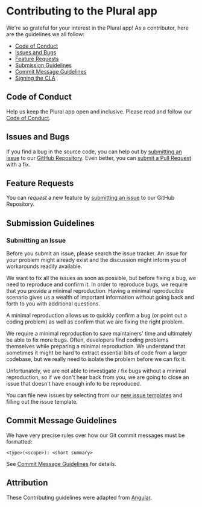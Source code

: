 # Contributing to the Plural app

We're so grateful for your interest in the Plural app!
As a contributor, here are the guidelines we all follow:

 - [Code of Conduct](#coc)
 - [Issues and Bugs](#issue)
 - [Feature Requests](#feature)
 - [Submission Guidelines](#submit)
 - [Commit Message Guidelines](#commit)
 - [Signing the CLA](#cla)


## <a name="coc"></a> Code of Conduct

Help us keep the Plural app open and inclusive.
Please read and follow our [Code of Conduct][coc].


## <a name="issue"></a> Issues and Bugs

If you find a bug in the source code, you can help out by [submitting an issue](#submit-issue) to our [GitHub Repository][github].
Even better, you can [submit a Pull Request](#submit-pr) with a fix.


## <a name="feature"></a> Feature Requests
You can *request* a new feature by [submitting an issue](#submit-issue) to our GitHub Repository.


## <a name="submit"></a> Submission Guidelines


### <a name="submit-issue"></a> Submitting an Issue

Before you submit an issue, please search the issue tracker. An issue for your problem might already exist and the discussion might inform you of workarounds readily available.

We want to fix all the issues as soon as possible, but before fixing a bug, we need to reproduce and confirm it.
In order to reproduce bugs, we require that you provide a minimal reproduction.
Having a minimal reproducible scenario gives us a wealth of important information without going back and forth to you with additional questions.

A minimal reproduction allows us to quickly confirm a bug (or point out a coding problem) as well as confirm that we are fixing the right problem.

We require a minimal reproduction to save maintainers' time and ultimately be able to fix more bugs.
Often, developers find coding problems themselves while preparing a minimal reproduction.
We understand that sometimes it might be hard to extract essential bits of code from a larger codebase, but we really need to isolate the problem before we can fix it.

Unfortunately, we are not able to investigate / fix bugs without a minimal reproduction, so if we don't hear back from you, we are going to close an issue that doesn't have enough info to be reproduced.

You can file new issues by selecting from our [new issue templates](https://github.com/Ecanus/plural/issues) and filling out the issue template.


## <a name="commit"></a> Commit Message Guidelines

We have very precise rules over how our Git commit messages must be formatted:
```
<type>(<scope>): <short summary>
```

See [Commit Message Guidelines][commit-message-guidelines] for details.


## Attribution

These Contributing guidelines were adapted from
[Angular](https://github.com/angular/angular/blob/main/CONTRIBUTING.md).

[coc]: https://github.com/Ecanus/plural
[commit-message-guidelines]: ./contributing-docs/commit-message-guidelines.md
[github]: https://github.com/Ecanus/plural
